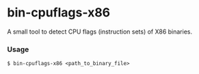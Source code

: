 # bin-cpuflags-x86

A small tool to detect CPU flags (instruction sets) of X86 binaries.

### Usage

    $ bin-cpuflags-x86 <path_to_binary_file>
